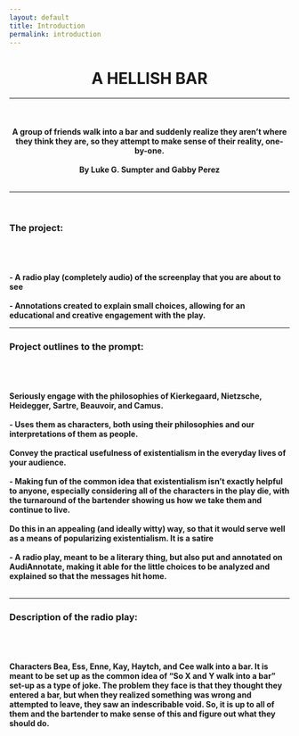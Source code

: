 ```yaml
---
layout: default
title: Introduction
permalink: introduction
---
```

<!-- Add an essay or interpretive material below this line,
using HTML or markdown.  Do not modify this file above this line -->
<center><h1><b>A HELLISH BAR</b></h1></center>
<hr>
<br>
<h4><center>A group of friends walk into a bar and suddenly realize they aren’t where they think they are, so they attempt to make sense of their reality, one-by-one. 
<br>
  <br>
  By Luke G. Sumpter and Gabby Perez</center>
  <br>
  <hr>
  <br>
  <h3><b>The project:</b></h3>
  <br>
  <br>
<h4>-  A radio play (completely audio) of the screenplay that you are about to see
  <br>
  <br>
-  Annotations created to explain small choices, allowing for an educational and creative engagement with the play. 
<br>
  <hr>
  <h3><b>Project outlines to the prompt:</b></h3>
  <br>
  <br>
<h4>Seriously engage with the philosophies of Kierkegaard, Nietzsche, Heidegger, Sartre, Beauvoir, and Camus. 
  <br>
  <br>
-  Uses them as characters, both using their philosophies and our interpretations of them as people.
  <br>
  <br>
Convey the practical usefulness of existentialism in the everyday lives of your audience.
  <br>
  <br>
-  Making fun of the common idea that existentialism isn’t exactly helpful to anyone, especially considering all of the characters in the play die, with the turnaround of the bartender showing us how we take them and continue to live. 
  <br>
  <br>
  Do this in an appealing (and ideally witty) way, so that it would serve well as a means of popularizing existentialism.
It is a satire
  <br>
  <br>
-  A radio play, meant to be a literary thing, but also put and annotated on AudiAnnotate, making it able for the little choices to be analyzed and explained so that the messages hit home. 
<br>
  <br>
  <hr>
  <h3><b>Description of the radio play:<b></h3>
  <br>
  <br>
<h4>Characters Bea, Ess, Enne, Kay, Haytch, and Cee walk into a bar. It is meant to be set up as the common idea of “So X and Y walk into a bar” set-up as a type of joke. The problem they face is that they thought they entered a bar, but when they realized something was wrong and attempted to leave, they saw an indescribable void. So, it is up to all of them and the bartender to make sense of this and figure out what they should do. 
